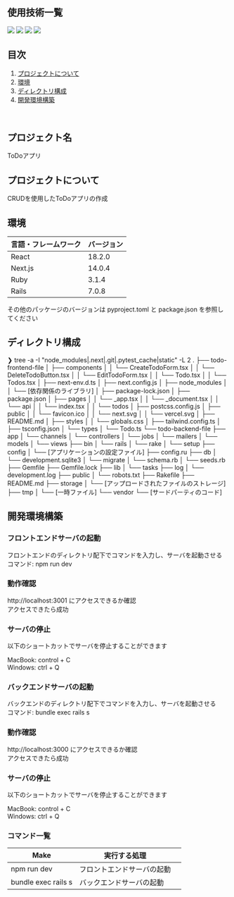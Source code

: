 <div id="top"></div>

## 使用技術一覧

<!-- シールド一覧 -->
<!-- 該当するプロジェクトの中から任意のものを選ぶ-->
<p style="display: inline">
  <!-- フロントエンドのフレームワーク一覧 -->
  <img src="https://img.shields.io/badge/-Next.js-000000.svg?logo=next.js&style=for-the-badge">
  <img src="https://img.shields.io/badge/-React-20232A?style=for-the-badge&logo=react&logoColor=61DAFB">
  <!-- バックエンドのフレームワーク一覧 -->
  <img src="https://img.shields.io/badge/-Rails-CC0000.svg?logo=rails&style=for-the-badge">
  <!-- バックエンドの言語一覧 -->
  <img src="https://img.shields.io/badge/-Ruby-CC342D.svg?logo=ruby&style=for-the-badge">
</p>

## 目次

1. [プロジェクトについて](#プロジェクトについて)
2. [環境](#環境)
3. [ディレクトリ構成](#ディレクトリ構成)
4. [開発環境構築](#開発環境構築)

<br />
<!-- プロジェクト名を記載 -->

## プロジェクト名

ToDoアプリ

<!-- プロジェクトについて -->

## プロジェクトについて

CRUDを使用したToDoアプリの作成


## 環境

<!-- 言語、フレームワーク、ミドルウェア、インフラの一覧とバージョンを記載 -->

| 言語・フレームワーク  | バージョン |
| --------------------- | ---------- |
| React                 | 18.2.0     |
| Next.js               | 14.0.4     |
| Ruby                  | 3.1.4      |
| Rails                 | 7.0.8      |

その他のパッケージのバージョンは pyproject.toml と package.json を参照してください


## ディレクトリ構成

<!-- Treeコマンドを使ってディレクトリ構成を記載 -->

❯ tree -a -I "node_modules|.next|.git|.pytest_cache|static" -L 2
.
├── todo-frontend-file
│   ├── components
│   │   └── CreateTodoForm.tsx
│   │   └── DeleteTodoButton.tsx
│   │   └── EditTodoForm.tsx
│   │   └── Todo.tsx
│   │   └── Todos.tsx
│   ├── next-env.d.ts
│   ├── next.config.js
│   ├── node_modules
│   │   └── [依存関係のライブラリ]
│   ├── package-lock.json
│   ├── package.json
│   ├── pages
│   │   └── _app.tsx
│   │   └── _document.tsx
│   │   └── api
│   │   └── index.tsx
│   │   └── todos
│   ├── postcss.config.js
│   ├── public
│   │   └── favicon.ico
│   │   └── next.svg
│   │   └── vercel.svg
│   ├── README.md
│   ├── styles
│   │   └── globals.css
│   ├── tailwind.config.ts
│   ├── tsconfig.json
│   └── types
│       └── Todo.ts
└── todo-backend-file
    ├── app
    │   └── channels
    │   └── controllers
    │   └── jobs
    │   └── mailers
    │   └── models
    │   └── views
    ├── bin
    │   └── rails
    │   └── rake
    │   └── setup
    ├── config
    │   └── [アプリケーションの設定ファイル]
    ├── config.ru
    ├── db
    │   └── development.sqlite3
    │   └── migrate
    │   └── schema.rb
    │   └── seeds.rb
    ├── Gemfile
    ├── Gemfile.lock
    ├── lib
    │   └── tasks
    ├── log
    │   └── development.log
    ├── public
    │   └── robots.txt
    ├── Rakefile
    ├── README.md
    ├── storage
    │   └── [アップロードされたファイルのストレージ]
    ├── tmp
    │   └── [一時ファイル]
    └── vendor
        └── [サードパーティのコード]



## 開発環境構築

<!-- コンテナの作成方法、パッケージのインストール方法など、開発環境構築に必要な情報を記載 -->

### フロントエンドサーバの起動

フロントエンドのディレクトリ配下でコマンドを入力し、サーバを起動させる<br/>
コマンド: npm run dev

### 動作確認

http://localhost:3001 にアクセスできるか確認<br/>
アクセスできたら成功

### サーバの停止

以下のショートカットでサーバを停止することができます

 MacBook: control + C<br/>
 Windows: ctrl + Q

### バックエンドサーバの起動

バックエンドのディレクトリ配下でコマンドを入力し、サーバを起動させる<br/>
コマンド: bundle exec rails s

### 動作確認

http://localhost:3000 にアクセスできるか確認<br/>
アクセスできたら成功

### サーバの停止

以下のショートカットでサーバを停止することができます

 MacBook: control + C<br/>
 Windows: ctrl + Q

### コマンド一覧

| Make                | 実行する処理                                                            |                                                                                |
| ------------------- | ----------------------------------------------------------------------- | ------------------------------------------------------------------------------------------ |
| npm run dev         | フロントエンドサーバの起動 |                  |
| bundle exec rails s | バックエンドサーバの起動                                                          |                                                                        |


